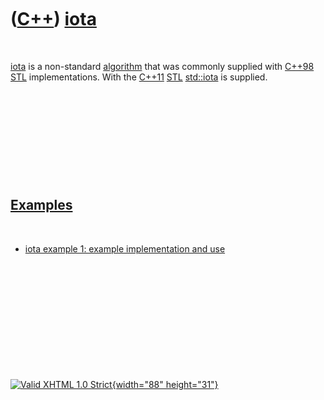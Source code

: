 



 

 

 

 

 

([C++](Cpp.htm)) [iota](CppIota.htm)
====================================

 

[iota](CppIota.htm) is a non-standard [algorithm](CppAlgorithm.htm) that
was commonly supplied with [C++98](Cpp98.htm) [STL](CppStl.htm)
implementations. With the [C++11](Cpp11.htm) [STL](CppStl.htm)
[std::iota](CppIota.htm) is supplied.

 

 

 

 

 

[Examples](CppExample.htm)
--------------------------

 

-   [iota example 1: example implementation and
    use](CppIotaExample1.htm)

 

 

 

 

 





 

[![Valid XHTML 1.0 Strict](valid-xhtml10.png){width="88"
height="31"}](http://validator.w3.org/check?uri=referer)
